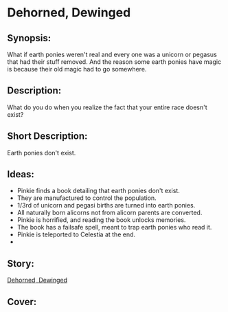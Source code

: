 # Dehorned, Dewinged

## Synopsis:
What if earth ponies weren't real and every one was a unicorn or pegasus that had their stuff removed. And the reason some earth ponies have magic is because their old magic had to go somewhere.

## Description:
What do you do when you realize the fact that your entire race doesn't exist?

## Short Description:
Earth ponies don't exist.

## Ideas:
- Pinkie finds a book detailing that earth ponies don't exist.
- They are manufactured to control the population.
- 1/3rd of unicorn and pegasi births are turned into earth ponies.
- All naturally born alicorns not from alicorn parents are converted.
- Pinkie is horrified, and reading the book unlocks memories.
- The book has a failsafe spell, meant to trap earth ponies who read it.
- Pinkie is teleported to Celestia at the end.
- 

## Story:
[Dehorned, Dewinged](dehorned-dewinged.md)

## Cover:
